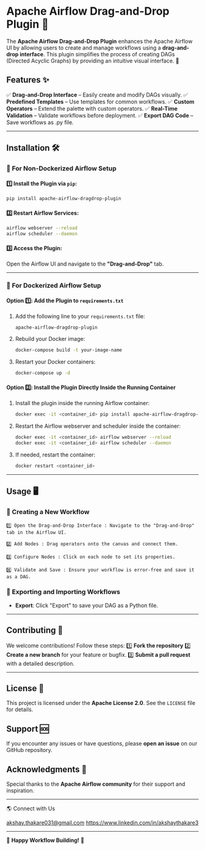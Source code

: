 # Apache Airflow Drag-and-Drop Plugin 🚀

&#x20;&#x20;

The **Apache Airflow Drag-and-Drop Plugin** enhances the Apache Airflow UI by allowing users to create and manage workflows using a **drag-and-drop interface**. This plugin simplifies the process of creating DAGs (Directed Acyclic Graphs) by providing an intuitive visual interface. 🎉

## Features ✨

✅ **Drag-and-Drop Interface** – Easily create and modify DAGs visually. 
✅ **Predefined Templates** – Use templates for common workflows. 
✅ **Custom Operators** – Extend the palette with custom operators. 
✅ **Real-Time Validation** – Validate workflows before deployment. 
✅ **Export DAG Code** – Save workflows as .py file.

---

## Installation 🛠️

### 🔹 For Non-Dockerized Airflow Setup

#### 1️⃣ Install the Plugin via `pip`:

```bash
pip install apache-airflow-dragdrop-plugin
```

#### 2️⃣ Restart Airflow Services:

```bash
airflow webserver --reload
airflow scheduler --daemon
```

#### 3️⃣ Access the Plugin:

Open the Airflow UI and navigate to the **"Drag-and-Drop"** tab.

---

### 🐳 For Dockerized Airflow Setup

#### Option 1️⃣: Add the Plugin to `requirements.txt`

1. Add the following line to your `requirements.txt` file:
   ```
   apache-airflow-dragdrop-plugin
   ```
2. Rebuild your Docker image:
   ```bash
   docker-compose build -t your-image-name
   ```
3. Restart your Docker containers:
   ```bash
   docker-compose up -d
   ```

#### Option 2️⃣: Install the Plugin Directly Inside the Running Container

1. Install the plugin inside the running Airflow container:
   ```bash
   docker exec -it <container_id> pip install apache-airflow-dragdrop-plugin
   ```
2. Restart the Airflow webserver and scheduler inside the container:
   ```bash
   docker exec -it <container_id> airflow webserver --reload
   docker exec -it <container_id> airflow scheduler --daemon
   ```
3. If needed, restart the container:
   ```bash
   docker restart <container_id>
   ```

---

## Usage 🖥️

### 🚀 Creating a New Workflow
```
1️⃣ Open the Drag-and-Drop Interface : Navigate to the "Drag-and-Drop" tab in the Airflow UI. 

2️⃣ Add Nodes : Drag operators onto the canvas and connect them. 

3️⃣ Configure Nodes : Click on each node to set its properties. 

4️⃣ Validate and Save : Ensure your workflow is error-free and save it as a DAG.
```

### 🔄 Exporting and Importing Workflows

- **Export**: Click "Export" to save your DAG as a Python file.
---

## Contributing 🤝

We welcome contributions! Follow these steps: 
1️⃣ **Fork the repository** 
2️⃣ **Create a new branch** for your feature or bugfix. 
3️⃣ **Submit a pull request** with a detailed description.

---

## License 📜

This project is licensed under the **Apache License 2.0**. See the `LICENSE` file for details.

## Support 🆘

If you encounter any issues or have questions, please **open an issue** on our GitHub repository.

## Acknowledgments 🙏

Special thanks to the **Apache Airflow community** for their support and inspiration.

---

🌎 Connect with Us

akshay.thakare031@gmail.com 
https://www.linkedin.com/in/akshaythakare3

---

🚀 **Happy Workflow Building!** 🚀
